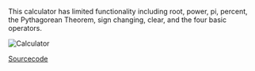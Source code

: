 This calculator has limited functionality including root, power, pi, percent, the Pythagorean Theorem, sign changing, clear, and the four basic operators.

![Calculator](https://Cosmaniac.github.io/Portfolio_2017-2018/Calc.png)

[Sourcecode](https://Cosmaniac.github.io/Portfolio_2017-2018/Calculator/Markdown)
